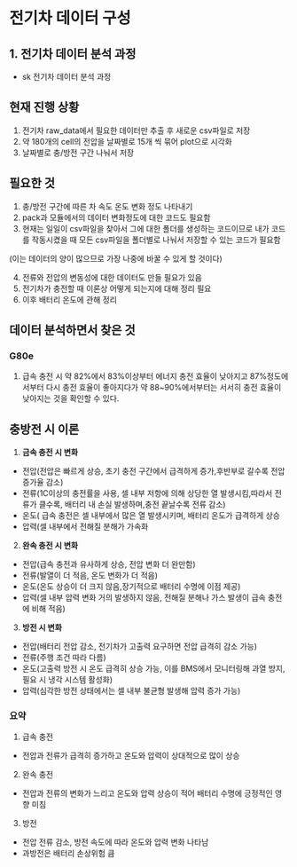 # 전기차 데이터 구성
## 1. 전기차 데이터 분석 과정
- sk 전기차 데이터 분석 과정

## 현재 진행 상황
1. 전기차 raw_data에서 필요한 데이터만 추출 후 새로운 csv파일로 저장
2. 약 180개의 cell의 전압을 날짜별로 15개 씩 묶어 plot으로 시각화
3. 날짜별로 충/방전 구간 나눠서 저장

## 필요한 것
1. 충/방전 구간에 따른 차 속도 온도 변화 정도 나타내기
2. pack과 모듈에서의 데이터 변화정도에 대한 코드도 필요함
3. 현재는 일일이 csv파일을 찾아서 그에 대한 폴더를 생성하는 코드이므로 내가 코드를 작동시켰을 때 모든 csv파일을 폴더별로 나눠서 저장할 수 있는 코드가 필요함

 (이는 데이터의 양이 많으므로 가장 나중에 바꿀 수 있게 할 것이다)

4. 전류와 전압의 변동성에 대한 데이터도 만들 필요가 있음
5. 전기차가 충전할 때 이론상 어떻게 되는지에 대해 정리 필요
6. 이후 배터리 온도에 관해 정리

## 데이터 분석하면서 찾은 것
### G80e
1. 급속 충전 시 약 82%에서 83%이상부터 에너지 충전 효율이 낮아지고 87%정도에서부터 다시 충전 효율이 좋아지다가 약 88~90%에서부터는 서서히 충전 효율이 낮아지는 것을 확인할 수 있다.

## 충방전 시 이론
1. **금속 충전 시 변화**
- 전압(전압은 빠르게 상승, 초기 충전 구간에서 급격하게 증가,후반부로 갈수록 전압 증가율 감소)
- 전류(1C이상의 충전률을 사용, 셀 내부 저항에 의해 상당한 열 발생시킴,따라서 전류가 클수록, 배터리 내 손실 발생하며,충전 끝날수록 전류 감소)
- 온도( 급속 충전은 셀 내부에서 많은 열 발생시키며, 배터리 온도가 급격하게 상승
- 압력(셀 내부에서 전해질 분해가 가속화
2. **완속 충전 시 변화**
- 전압(급속 충전과 유사하게 상승, 전압 변화 더 완만함)
- 전류(발열이 더 적음, 온도 변화가 더 적음)
- 온도(온도 상승이 더 크지 않음,장기적으로 배터리 수명에 이점 제공)
- 압력(셀 내부 압력 변화 거의 발생하지 않음, 전해질 분해나 가스 발생이 급속 충전에 비해 적음)
3. **방전 시 변화**
- 전압(배터리 전압 감소, 전기차가 고출력 요구하면 전압 급격히 감소 가능)
- 전류(주행 조건 따라 다름)
- 온도(고출력 방전 시 온도 급격히 상승 가능, 이를 BMS에서 모니터링해 과열 방지, 필요 시 냉각 시스템 활성화)
- 압력(심각한 방전 상태에서는 셀 내부 불균형 발생해 압력 증가 가능)

### 요약
1. 급속 충전
- 전압과 전류가 급격히 증가하고 온도와 압력이 상대적으로 많이 상승
2. 완속 충전
- 전압과 전류의 변화가 느리고 온도와 압력 상승이 적어 배터리 수명에 긍정적인 영향 미침
3. 방전
- 전압 전류 감소, 방전 속도에 따라 온도와 압력 변화 나타남
- 과방전은 배터리 손상위험 큼
